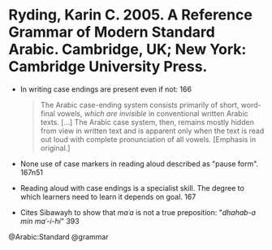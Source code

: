 # Ryding, Karin C. 2005. A Reference Grammar of Modern Standard Arabic. Cambridge, UK; New York: Cambridge University Press.

- In writing case endings are present even if not: 166

  > The Arabic case-ending system consists primarily of short, word-final vowels, *which are invisible* in conventional written Arabic texts. [...] The Arabic case system, then, remains mostly hidden from view in written text and is apparent only when the text is read out loud with complete pronunciation of all vowels. [Emphasis in original.]

- None use of case markers in reading aloud described as "pause form". 167n51

- Reading aloud with case endings is a specialist skill. The degree to which learners need to learn it depends on goal. 167

- Cites Sibawayh to show that *maʿa* is not a true preposition: "*dhahab-a min maʿ-i-hi*" 393

@Arabic:Standard
@grammar
